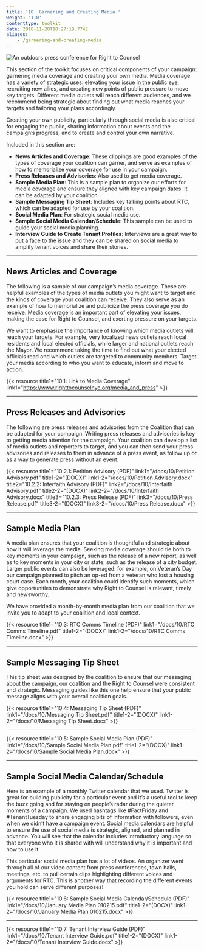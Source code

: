 ```yaml
---
title: '10. Garnering and Creating Media '
weight: '110'
contenttype: toolkit
date: 2018-11-28T18:27:19.774Z
aliases:
    - /garnering-and-creating-media
---
```

<img src="/images/june-2015-RTC-PC-sm.jpg" alt="An outdoors press conference for Right to Counsel" />

This section of the toolkit focuses on critical components of your campaign: garnering media coverage and creating your own media. Media coverage has a variety of strategic uses: elevating your issue in the public eye, recruiting new allies, and creating new points of public pressure to move key targets. Different media outlets will reach different audiences, and we recommend being strategic about finding out what media reaches your targets and tailoring your plans accordingly.

Creating your own publicity, particularly through social media is also critical for engaging the public, sharing information about events and the campaign’s progress, and to create and control your own narrative.   

Included in this section are:

* **News Articles and Coverage**: These clippings are good examples of the types of coverage your coalition can garner, and serve as examples of how to memorialize your coverage for use in your campaign.
* **Press Releases and Advisories**: Also used to get media coverage.
* **Sample Media Plan**: This is a sample plan to organize our efforts for media coverage and ensure they aligned with key campaign dates. It can be adapted by your coalition.
* **Sample Messaging Tip Sheet**: Includes key talking points about RTC, which can be adapted for use by your coalition.
* **Social Media Plan**: For strategic social media use.
* **Sample Social Media Calendar/Schedule**: This sample can be used to guide your social media planning.
* **Interview Guide to Create Tenant Profiles**: Interviews are a great way to put a face to the issue and they can be shared on social media to amplify tenant voices and share their stories. 

<hr />

## News Articles and Coverage

The following is a sample of our campaign’s media coverage. These are helpful examples of the types of media outlets you might want to target and the kinds of coverage your coalition can receive. They also serve as an example of how to memorialize and publicize the press coverage you do receive. Media coverage is an important part of elevating your issues, making the case for Right to Counsel, and exerting pressure on your targets.

We want to emphasize the importance of knowing which media outlets will reach your targets. For example, very localized news outlets reach local residents and local elected officials, while larger and national outlets reach the Mayor. We recommend taking the time to find out what your elected officials read and which outlets are targeted to community members. Target your media according to who you want to educate, inform and move to action. 

{{< resource title1="10.1: Link to Media Coverage" link1="https://www.righttocounselnyc.org/media_and_press"  >}}

<hr />

## Press Releases and Advisories

The following are press releases and advisories from the Coalition that can be adapted for your campaign. Writing press releases and advisories is key to getting media attention for the campaign. Your coalition can develop a list of media outlets and reporters to target, and you can then send your press advisories and releases to them in advance of a press event, as follow up or as a way to generate press without an event. 

{{< resource title1="10.2.1: Petition Advisory (PDF)" link1="/docs/10/Petition Advisory.pdf" title1-2="(DOCX)" link1-2="/docs/10/Petition Advisory.docx" title2="10.2.2: Interfaith Advisory (PDF)" link2="/docs/10/Interfaith Advisory.pdf" title2-2="(DOCX)" link2-2="/docs/10/Interfaith Advisory.docx" title3="10.2.3: Press Release (PDF)" link3="/docs/10/Press Release.pdf" title3-2="(DOCX)" link3-2="/docs/10/Press Release.docx" >}}

<hr />

## Sample Media Plan

A media plan ensures that your coalition is thoughtful and strategic about how it will leverage the media. Seeking media coverage should tie both to key moments in your campaign, such as the release of a new report, as well as to key moments in your city or state, such as the release of a city budget. Larger public events can also be leveraged: for example, on Veteran’s Day our campaign planned to pitch an op-ed from a veteran who lost a housing court case. Each month, your coalition could identify such moments, which give opportunities to demonstrate why Right to Counsel is relevant, timely and newsworthy.  

We have provided a month-by-month media plan from our coalition that we invite you to adapt to your coalition and local context.

{{< resource title1="10.3: RTC Comms Timeline (PDF)" link1="/docs/10/RTC Comms Timeline.pdf" title1-2="(DOCX)" link1-2="/docs/10/RTC Comms Timeline.docx" >}}

<hr />

## Sample Messaging Tip Sheet

This tip sheet was designed by the coalition to ensure that our messaging about the campaign, our coalition and the Right to Counsel were consistent and strategic. Messaging guides like this one help ensure that your public message aligns with your overall coalition goals. 

{{< resource title1="10.4: Messaging Tip Sheet (PDF)" link1="/docs/10/Messaging Tip Sheet.pdf" title1-2="(DOCX)" link1-2="/docs/10/Messaging Tip Sheet.docx" >}}

<hr />

{{< resource title1="10.5: Sample Social Media Plan (PDF)" link1="/docs/10/Sample Social Media Plan.pdf" title1-2="(DOCX)" link1-2="/docs/10/Sample Social Media Plan.docx" >}}

<hr />

## Sample Social Media Calendar/Schedule

Here is an example of a monthly Twitter calendar that we used. Twitter is great for building publicity for a particular event and it’s a useful tool to keep the buzz going and for staying on people’s radar during the quieter moments of a campaign. We used hashtags like #FactFriday and #TenantTuesday to share engaging bits of information with followers, even when we didn’t have a campaign event. Social media calendars are helpful to ensure the use of social media is strategic, aligned, and planned in advance. You will see that the calendar includes introductory language so that everyone who it is shared with will understand why it is important and how to use it.  

This particular social media plan has a lot of videos. An organizer went through all of our video content from press conferences, town halls, meetings, etc. to pull certain clips highlighting different voices and arguments for RTC. This is another way that recording the different events you hold can serve different purposes! 

{{< resource title1="10.6: Sample Social Media Calendar/Schedule (PDF)" link1="/docs/10/January Media Plan 010215.pdf" title1-2="(DOCX)" link1-2="/docs/10/January Media Plan 010215.docx" >}}

<hr />

{{< resource title1="10.7: Tenant Interview Guide (PDF)" link1="/docs/10/Tenant Interview Guide.pdf" title1-2="(DOCX)" link1-2="/docs/10/Tenant Interview Guide.docx" >}}
